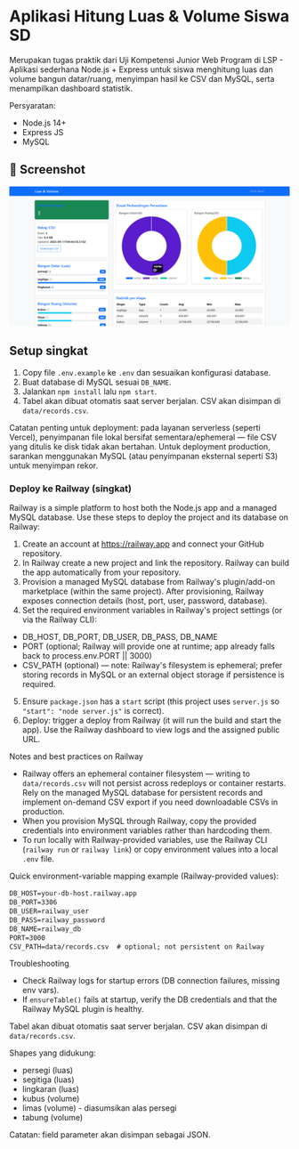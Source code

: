 # Aplikasi Hitung Luas & Volume Siswa SD

Merupakan tugas praktik dari Uji Kompetensi Junior Web Program di LSP - Aplikasi sederhana Node.js + Express untuk siswa menghitung luas dan volume bangun datar/ruang, menyimpan hasil ke CSV dan MySQL, serta menampilkan dashboard statistik.

Persyaratan:
- Node.js 14+
- Express JS
- MySQL

## 📸 Screenshot

![Screenshot](public/hero2.png)

## Setup singkat

1. Copy file `.env.example` ke `.env` dan sesuaikan konfigurasi database.
2. Buat database di MySQL sesuai `DB_NAME`.
3. Jalankan `npm install` lalu `npm start`.
4. Tabel akan dibuat otomatis saat server berjalan. CSV akan disimpan di `data/records.csv`.

Catatan penting untuk deployment: pada layanan serverless (seperti Vercel), penyimpanan file lokal bersifat sementara/ephemeral — file CSV yang ditulis ke disk tidak akan bertahan. Untuk deployment production, sarankan menggunakan MySQL (atau penyimpanan eksternal seperti S3) untuk menyimpan rekor.

### Deploy ke Railway (singkat)

Railway is a simple platform to host both the Node.js app and a managed MySQL database. Use these steps to deploy the project and its database on Railway:

1. Create an account at https://railway.app and connect your GitHub repository.
2. In Railway create a new project and link the repository. Railway can build the app automatically from your repository.
3. Provision a managed MySQL database from Railway's plugin/add-on marketplace (within the same project). After provisioning, Railway exposes connection details (host, port, user, password, database).
4. Set the required environment variables in Railway's project settings (or via the Railway CLI):
  - DB_HOST, DB_PORT, DB_USER, DB_PASS, DB_NAME
  - PORT (optional; Railway will provide one at runtime; app already falls back to process.env.PORT || 3000)
  - CSV_PATH (optional) — note: Railway's filesystem is ephemeral; prefer storing records in MySQL or an external object storage if persistence is required.
5. Ensure `package.json` has a `start` script (this project uses `server.js` so `"start": "node server.js"` is correct).
6. Deploy: trigger a deploy from Railway (it will run the build and start the app). Use the Railway dashboard to view logs and the assigned public URL.

Notes and best practices on Railway
- Railway offers an ephemeral container filesystem — writing to `data/records.csv` will not persist across redeploys or container restarts. Rely on the managed MySQL database for persistent records and implement on-demand CSV export if you need downloadable CSVs in production.
- When you provision MySQL through Railway, copy the provided credentials into environment variables rather than hardcoding them.
- To run locally with Railway-provided variables, use the Railway CLI (`railway run` or `railway link`) or copy environment values into a local `.env` file.

Quick environment-variable mapping example (Railway-provided values):

```
DB_HOST=your-db-host.railway.app
DB_PORT=3306
DB_USER=railway_user
DB_PASS=railway_password
DB_NAME=railway_db
PORT=3000
CSV_PATH=data/records.csv  # optional; not persistent on Railway
```

Troubleshooting
- Check Railway logs for startup errors (DB connection failures, missing env vars).
- If `ensureTable()` fails at startup, verify the DB credentials and that the Railway MySQL plugin is healthy.


Tabel akan dibuat otomatis saat server berjalan. CSV akan disimpan di `data/records.csv`.

Shapes yang didukung:
- persegi (luas)
- segitiga (luas)
- lingkaran (luas)
- kubus (volume)
- limas (volume) - diasumsikan alas persegi
- tabung (volume)

Catatan: field parameter akan disimpan sebagai JSON.